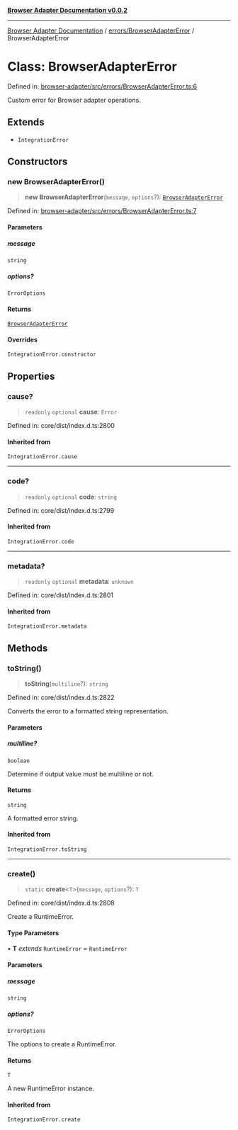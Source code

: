 [**Browser Adapter Documentation v0.0.2**](../../../README.md)

***

[Browser Adapter Documentation](../../../modules.md) / [errors/BrowserAdapterError](../README.md) / BrowserAdapterError

# Class: BrowserAdapterError

Defined in: [browser-adapter/src/errors/BrowserAdapterError.ts:6](https://github.com/stonemjs/browser-adapter/blob/4c992e1c0dfba4d1029b4789eb682027ed7245ee/src/errors/BrowserAdapterError.ts#L6)

Custom error for Browser adapter operations.

## Extends

- `IntegrationError`

## Constructors

### new BrowserAdapterError()

> **new BrowserAdapterError**(`message`, `options`?): [`BrowserAdapterError`](BrowserAdapterError.md)

Defined in: [browser-adapter/src/errors/BrowserAdapterError.ts:7](https://github.com/stonemjs/browser-adapter/blob/4c992e1c0dfba4d1029b4789eb682027ed7245ee/src/errors/BrowserAdapterError.ts#L7)

#### Parameters

##### message

`string`

##### options?

`ErrorOptions`

#### Returns

[`BrowserAdapterError`](BrowserAdapterError.md)

#### Overrides

`IntegrationError.constructor`

## Properties

### cause?

> `readonly` `optional` **cause**: `Error`

Defined in: core/dist/index.d.ts:2800

#### Inherited from

`IntegrationError.cause`

***

### code?

> `readonly` `optional` **code**: `string`

Defined in: core/dist/index.d.ts:2799

#### Inherited from

`IntegrationError.code`

***

### metadata?

> `readonly` `optional` **metadata**: `unknown`

Defined in: core/dist/index.d.ts:2801

#### Inherited from

`IntegrationError.metadata`

## Methods

### toString()

> **toString**(`multiline`?): `string`

Defined in: core/dist/index.d.ts:2822

Converts the error to a formatted string representation.

#### Parameters

##### multiline?

`boolean`

Determine if output value must be multiline or not.

#### Returns

`string`

A formatted error string.

#### Inherited from

`IntegrationError.toString`

***

### create()

> `static` **create**\<`T`\>(`message`, `options`?): `T`

Defined in: core/dist/index.d.ts:2808

Create a RuntimeError.

#### Type Parameters

• **T** *extends* `RuntimeError` = `RuntimeError`

#### Parameters

##### message

`string`

##### options?

`ErrorOptions`

The options to create a RuntimeError.

#### Returns

`T`

A new RuntimeError instance.

#### Inherited from

`IntegrationError.create`
